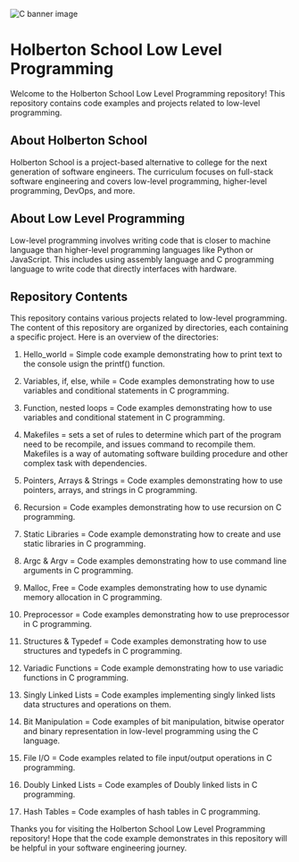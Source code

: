 ![C banner image](https://media.giphy.com/media/8YBpKSm3uPWG9Ca0F4/giphy.gif)
# Holberton School Low Level Programming
Welcome to the Holberton School Low Level Programming repository! This repository contains code examples and projects related to low-level programming. 

## About Holberton School
Holberton School is a project-based alternative to college for the next generation of software engineers. The curriculum focuses on full-stack software engineering and covers low-level programming, higher-level programming, DevOps, and more.

## About Low Level Programming
Low-level programming involves writing code that is closer to machine language than higher-level programming languages like Python or JavaScript. This includes using assembly language and C programming language to write code that directly interfaces with hardware.

## Repository Contents
This repository contains various projects related to low-level programming. The content of this repository are organized by directories, each containing a specific project. Here is an overview of the directories:

1. Hello_world = Simple code example demonstrating how to print text to the console usign the printf() function.

2. Variables, if, else, while = Code examples demonstrating how to use variables and conditional statements in C programming.

3. Function, nested loops = Code examples demonstrating how to use variables and conditional statement in C programming.

4. Makefiles = sets a set of rules to determine which part of the program need to be recompile, and issues command to recompile them. Makefiles is a way of automating software building procedure and other complex task with dependencies. 

5. Pointers, Arrays & Strings = Code examples demonstrating how to use pointers, arrays, and strings in C programming. 

6. Recursion = Code examples demonstrating how to use recursion on C programming.

7. Static Libraries = Code example demonstrating how to create and use static libraries in C programming.

8. Argc & Argv = Code examples demonstrating how to use command line arguments in C programming.

9. Malloc, Free = Code examples demonstrating how to use dynamic memory allocation in C programming.

10. Preprocessor = Code examples demonstrating how to use preprocessor in C programming.

11. Structures & Typedef = Code examples demonstrating how to use structures and typedefs in C programming. 

12. Variadic Functions = Code example demonstrating how to use variadic functions in C programming.

13. Singly Linked Lists = Code examples implementing singly linked lists data structures and operations on them.

14. Bit Manipulation = Code examples of bit manipulation, bitwise operator and binary representation in low-level programming using the C language.

15. File I/O = Code examples related to file input/output operations in C programming.

16. Doubly Linked Lists = Code examples of Doubly linked lists in C programming.

17. Hash Tables = Code examples of hash tables in C programming.

Thanks you for visiting the Holberton School Low Level Programming repository! Hope that the code example demonstrates in this repository will be helpful in your software engineering journey.


